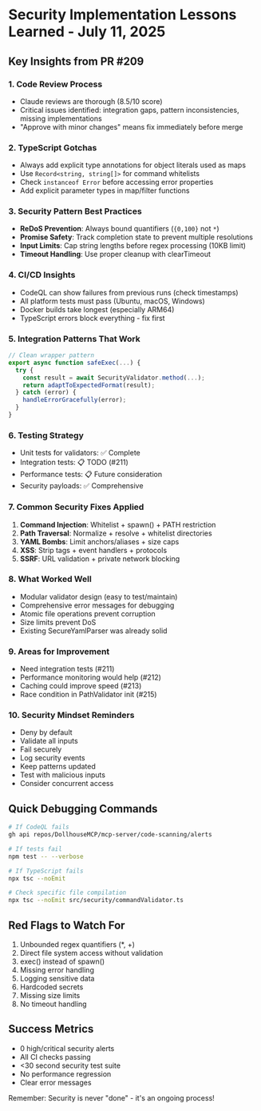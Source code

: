 # Security Implementation Lessons Learned - July 11, 2025

## Key Insights from PR #209

### 1. Code Review Process
- Claude reviews are thorough (8.5/10 score)
- Critical issues identified: integration gaps, pattern inconsistencies, missing implementations
- "Approve with minor changes" means fix immediately before merge

### 2. TypeScript Gotchas
- Always add explicit type annotations for object literals used as maps
- Use `Record<string, string[]>` for command whitelists
- Check `instanceof Error` before accessing error properties
- Add explicit parameter types in map/filter functions

### 3. Security Pattern Best Practices
- **ReDoS Prevention**: Always bound quantifiers (`{0,100}` not `*`)
- **Promise Safety**: Track completion state to prevent multiple resolutions
- **Input Limits**: Cap string lengths before regex processing (10KB limit)
- **Timeout Handling**: Use proper cleanup with clearTimeout

### 4. CI/CD Insights
- CodeQL can show failures from previous runs (check timestamps)
- All platform tests must pass (Ubuntu, macOS, Windows)
- Docker builds take longest (especially ARM64)
- TypeScript errors block everything - fix first

### 5. Integration Patterns That Work
```typescript
// Clean wrapper pattern
export async function safeExec(...) {
  try {
    const result = await SecurityValidator.method(...);
    return adaptToExpectedFormat(result);
  } catch (error) {
    handleErrorGracefully(error);
  }
}
```

### 6. Testing Strategy
- Unit tests for validators: ✅ Complete
- Integration tests: 📋 TODO (#211)
- Performance tests: 📋 Future consideration
- Security payloads: ✅ Comprehensive

### 7. Common Security Fixes Applied
1. **Command Injection**: Whitelist + spawn() + PATH restriction
2. **Path Traversal**: Normalize + resolve + whitelist directories
3. **YAML Bombs**: Limit anchors/aliases + size caps
4. **XSS**: Strip tags + event handlers + protocols
5. **SSRF**: URL validation + private network blocking

### 8. What Worked Well
- Modular validator design (easy to test/maintain)
- Comprehensive error messages for debugging
- Atomic file operations prevent corruption
- Size limits prevent DoS
- Existing SecureYamlParser was already solid

### 9. Areas for Improvement
- Need integration tests (#211)
- Performance monitoring would help (#212)
- Caching could improve speed (#213)
- Race condition in PathValidator init (#215)

### 10. Security Mindset Reminders
- Deny by default
- Validate all inputs
- Fail securely
- Log security events
- Keep patterns updated
- Test with malicious inputs
- Consider concurrent access

## Quick Debugging Commands
```bash
# If CodeQL fails
gh api repos/DollhouseMCP/mcp-server/code-scanning/alerts

# If tests fail
npm test -- --verbose

# If TypeScript fails
npx tsc --noEmit

# Check specific file compilation
npx tsc --noEmit src/security/commandValidator.ts
```

## Red Flags to Watch For
1. Unbounded regex quantifiers (*, +)
2. Direct file system access without validation
3. exec() instead of spawn()
4. Missing error handling
5. Logging sensitive data
6. Hardcoded secrets
7. Missing size limits
8. No timeout handling

## Success Metrics
- 0 high/critical security alerts
- All CI checks passing
- <30 second security test suite
- No performance regression
- Clear error messages

Remember: Security is never "done" - it's an ongoing process!